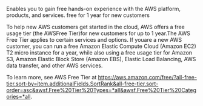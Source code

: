 Enables you to gain free hands-on experience with the AWS platform, products, and services. free for 1 year for new customers

To help new AWS customers get started in the cloud, AWS offers a free usage tier (the AWSFree Tier)for new customers for up to 1 year.The AWS Free Tier applies to certain services and options. If youare a new AWS customer, you can run a free Amazon Elastic Compute Cloud (Amazon EC2) T2 micro instance for a year, while also using a free usage tier for Amazon S3, Amazon Elastic Block Store (Amazon EBS), Elastic Load Balancing, AWS data transfer, and other AWS services.

To learn more, see AWS Free Tier at https://aws.amazon.com/free/?all-free-tier.sort-by=item.additionalFields.SortRank&all-free-tier.sort-order=asc&awsf.Free%20Tier%20Types=*all&awsf.Free%20Tier%20Categories=*all.
